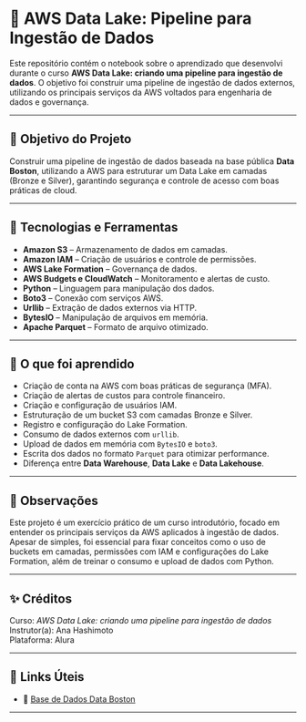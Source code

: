 # 🚀 AWS Data Lake: Pipeline para Ingestão de Dados

Este repositório contém o notebook sobre o aprendizado que desenvolvi durante o curso **AWS Data Lake: criando uma pipeline para ingestão de dados**. O objetivo foi construir uma pipeline de ingestão de dados externos, utilizando os principais serviços da AWS voltados para engenharia de dados e governança.

---

## 📌 Objetivo do Projeto

Construir uma pipeline de ingestão de dados baseada na base pública **Data Boston**, utilizando a AWS para estruturar um Data Lake em camadas (Bronze e Silver), garantindo segurança e controle de acesso com boas práticas de cloud.

---

## 🧰 Tecnologias e Ferramentas

- **Amazon S3** – Armazenamento de dados em camadas.
- **Amazon IAM** – Criação de usuários e controle de permissões.
- **AWS Lake Formation** – Governança de dados.
- **AWS Budgets e CloudWatch** – Monitoramento e alertas de custo.
- **Python** – Linguagem para manipulação dos dados.
- **Boto3** – Conexão com serviços AWS.
- **Urllib** – Extração de dados externos via HTTP.
- **BytesIO** – Manipulação de arquivos em memória.
- **Apache Parquet** – Formato de arquivo otimizado.

---

## 🧠 O que foi aprendido

- Criação de conta na AWS com boas práticas de segurança (MFA).
- Criação de alertas de custos para controle financeiro.
- Criação e configuração de usuários IAM.
- Estruturação de um bucket S3 com camadas Bronze e Silver.
- Registro e configuração do Lake Formation.
- Consumo de dados externos com `urllib`.
- Upload de dados em memória com `BytesIO` e `boto3`.
- Escrita dos dados no formato `Parquet` para otimizar performance.
- Diferença entre **Data Warehouse**, **Data Lake** e **Data Lakehouse**.

---
## 📝 Observações

Este projeto é um exercício prático de um curso introdutório, focado em entender os principais serviços da AWS aplicados à ingestão de dados. Apesar de simples, foi essencial para fixar conceitos como o uso de buckets em camadas, permissões com IAM e configurações do Lake Formation, além de treinar o consumo e upload de dados com Python.

---

## ✨ Créditos

Curso: *AWS Data Lake: criando uma pipeline para ingestão de dados*  
Instrutor(a): Ana Hashimoto  
Plataforma: Alura

---

## 📎 Links Úteis

- 📄 [Base de Dados Data Boston](https://data.boston.gov/dataset/311-service-requests)

---


